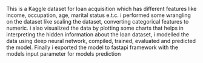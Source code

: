 This is a Kaggle dataset for loan acquisition which has different features like income, occupation, age, marital status e.t.c. i performed some wrangling on the dataset like scaling the dataset, converting categorical features to numeric. i also visualized the data by plotting some charts that helps in interpreting the hidden information about the loan dataset, i modelled the data using deep neural network, compiled, trained, evaluated and predicted the model. Finally i exported the model to fastapi framework with the models input parameter for models prediction
